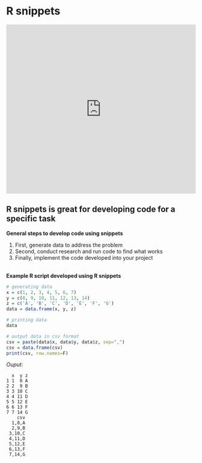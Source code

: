 # R snippets

<iframe width='100%' height='450' src='https://rdrr.io/snippets/embed/' frameborder='0'></iframe>

## R snippets is great for developing code for a specific task
**General steps to develop code using snippets**<br>
1. First, generate data to address the problem
2. Second, conduct research and run code to find what works 
3. Finally, implement the code developed into your project
  <br><br>

**Example R script developed using R snippets** <br>
```r
# generating data
x = c(1, 2, 3, 4, 5, 6, 7)
y = c(8, 9, 10, 11, 12, 13, 14)
z = c('A', 'B', 'C', 'D', 'E', 'F', 'G')
data = data.frame(x, y, z)

# printing data
data

# output data in csv format
csv = paste(data$x, data$y, data$z, sep=",")
csv = data.frame(csv)
print(csv, row.names=F)
```
*Ouput:*
```
  x  y z
1 1  8 A
2 2  9 B
3 3 10 C
4 4 11 D
5 5 12 E
6 6 13 F
7 7 14 G
    csv
  1,8,A
  2,9,B
 3,10,C
 4,11,D
 5,12,E
 6,13,F
 7,14,G
 ```
